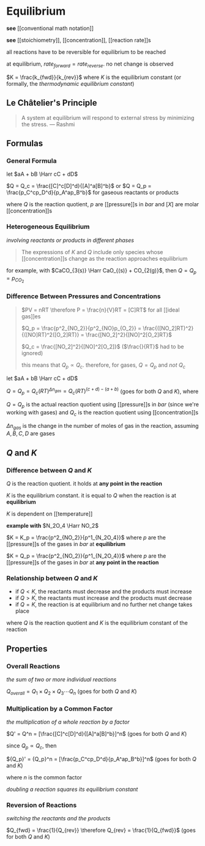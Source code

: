 # Equilibrium

**see** [[conventional math notation]]

**see** [[stoichiometry]], [[concentration]], [[reaction rate]]s

all reactions have to be reversible for equilibrium to be reached

at equilibrium, $rate_{forward} = rate_{reverse}$. no net change is observed

$K = \frac{k_{fwd}}{k_{rev}}$ where $K$ is the equilibrium constant (or formally, the _thermodynamic equilibrium constant_)

## Le Châtelier's Principle

> A system at equilibrium will respond to external stress by minimizing the stress. &mdash; Rashmi

## Formulas

### General Formula

let $aA + bB \Harr cC + dD$

$Q = Q_c = \frac{[C]^c[D]^d}{[A]^a[B]^b}$ or $Q = Q_p = \frac{p_C^cp_D^d}{p_A^ap_B^b}$ for gaseous reactants or products

where $Q$ is the reaction quotient, $p$ are [[pressure]]s in $bar$ and $[X]$ are molar [[concentration]]s

### Heterogeneous Equilibrium

_involving reactants or products in different phases_

> The expressions of $K$ and $Q$ include only species whose [[concentration]]s change as the reaction approaches equilibrium

for example, with $CaCO_{3(s)} \Harr CaO_{(s)} + CO_{2(g)}$, then $Q = Q_p = p_{CO_2}$

### Difference Between Pressures and Concentrations

> $PV = nRT \therefore P = \frac{n}{V}RT = [C]RT$ for all [[ideal gas]]es
>
> $Q_p = \frac{p^2_{NO_2}}{p^2_{NO}p_{O_2}} = \frac{([NO_2]RT)^2}{([NO]RT)^2([O_2]RT)} = \frac{[NO_2]^2}{[NO]^2[O_2]RT}$
>
> $Q_c = \frac{[NO_2]^2}{[NO]^2[O_2]}$ ($\frac{}{RT}$ had to be ignored)
>
> this means that $Q_p \propto Q_c$.
> therefore, for gases, $Q = Q_p$ and _not_ $Q_c$

let $aA + bB \Harr cC + dD$

$Q = Q_p = Q_c(RT)^{\Delta n_{gas}} = Q_c(RT)^{(c + d) - (a + b)}$ (goes for both $Q$ and $K$), where

$Q = Q_p$ is the actual reaction quotient using [[pressure]]s in $bar$ (since we're working with gases) and $Q_c$ is the reaction quotient using [[concentration]]s

$\Delta n_{gas}$ is the change in the number of moles of gas in the reaction, assuming $A, B, C, D$ are gases

## $Q$ and $K$

### Difference between $Q$ and $K$

$Q$ is the reaction quotient. it holds at **any point in the reaction**

$K$ is the equilibrium constant. it is equal to $Q$ when the reaction is at **equilibrium**

$K$ is dependent on [[temperature]]

**example with** $N_2O_4 \Harr NO_2$

$K = K_p = \frac{p^2_{NO_2}}{p^1_{N_2O_4}}$ where $p$ are the [[pressure]]s of the gases in $bar$ at **equilibrium**

$K = Q_p = \frac{p^2_{NO_2}}{p^1_{N_2O_4}}$ where $p$ are the [[pressure]]s of the gases in $bar$ at **any point in the reaction**

### Relationship between $Q$ and $K$

- if $Q < K$, the reactants must decrease and the products must increase
- if $Q > K$, the reactants must increase and the products must decrease
- if $Q = K$, the reaction is at equilibrium and no further net change takes place

where $Q$ is the reaction quotient and $K$ is the equilibrium constant of the reaction

## Properties

### Overall Reactions

_the sum of two or more individual reactions_

$Q_{overall} = Q_1 \times Q_2 \times Q_3 \dotsm Q_n$ (goes for both $Q$ and $K$)

### Multiplication by a Common Factor

_the multiplication of a whole reaction by a factor_

$Q' = Q^n = [\frac{[C]^c[D]^d}{[A]^a[B]^b}]^n$ (goes for both $Q$ and $K$)

since $Q_p \propto Q_c$, then

${Q_p}' = {Q_p}^n = [\frac{p_C^cp_D^d}{p_A^ap_B^b}]^n$ (goes for both $Q$ and $K$)

where $n$ is the common factor

_doubling a reaction squares its equilibrium constant_

### Reversion of Reactions

_switching the reactants and the products_

$Q_{fwd} = \frac{1}{Q_{rev}} \therefore Q_{rev} = \frac{1}{Q_{fwd}}$ (goes for both $Q$ and $K$)

